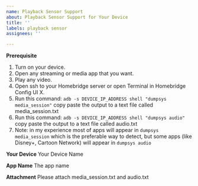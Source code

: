 ```yaml
---
name: Playback Sensor Support
about: Playback Sensor Support for Your Device
title: ''
labels: playback sensor
assignees: ''

---
```


**Prerequisite**

1. Turn on your device.
2. Open any streaming or media app that you want.
3. Play any video.
4. Open ssh to your Homebridge server or open Terminal in Homebridge Config UI X.
5. Run this command: `adb -s DEVICE_IP_ADDRESS shell "dumpsys media_session"` copy paste the output to a text file called media_session.txt
6. Run this command: `adb -s DEVICE_IP_ADDRESS shell "dumpsys audio"` copy paste the output to a text file called audio.txt
7. Note: in my experience most of apps will appear in `dumpsys media_session` which is the preferable way to detect, but some apps (like Disney+, Cartoon Network) will appear in `dumpsys audio`

**Your Device**
Your Device Name

**App Name**
The app name

**Attachment**
Please attach media_session.txt and audio.txt
